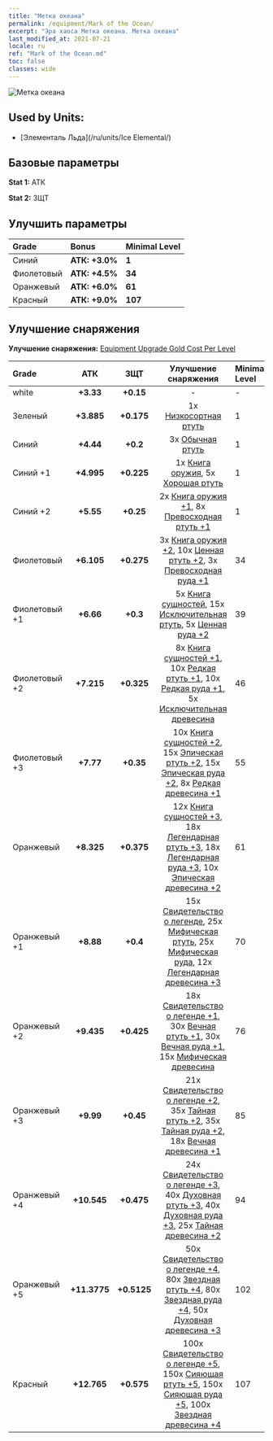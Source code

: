 ```yaml
---
title: "Метка океана"
permalink: /equipment/Mark of the Ocean/
excerpt: "Эра хаоса Метка океана. Метка океана"
last_modified_at: 2021-07-21
locale: ru
ref: "Mark of the Ocean.md"
toc: false
classes: wide
---
```


  ![Метка океана](/images/e/e_9033.png)

## Used by Units:

* [Элементаль Льда](/ru/units/Ice Elemental/) 


## Базовые параметры
 **Stat 1:** АТК

 **Stat 2:** ЗЩТ

## Улучшить параметры

  |     Grade    |   Bonus | Minimal Level | 
  |:-------------|:--------|:--------------| 
  | Синий | **АТК: +3.0%** | **1** | 
  | Фиолетовый | **АТК: +4.5%** | **34** | 
  | Оранжевый | **АТК: +6.0%** | **61** | 
  | Красный | **АТК: +9.0%** | **107** | 


## Улучшение снаряжения
 **Улучшение снаряжения:** [Equipment Upgrade Gold Cost Per Level](/equipment/EquipmentUpgradeCostPerLevel/) 

  |          Grade      | АТК | ЗЩТ | Улучшение снаряжения | Minimal Level |
  |:--------------------|:---------:|:---------:|:----------------:|:--------------|
  | white | **+3.33** | **+0.15** | - | - |
  | Зеленый | **+3.885** | **+0.175** | 1x [Низкосортная ртуть](/ItemsRU/mat_2/) | 1 |
  | Синий | **+4.44** | **+0.2** | 3x [Обычная ртуть](/ItemsRU/mat_8/) | 1 |
  | Синий +1 | **+4.995** | **+0.225** | 1x [Книга оружия](/ItemsRU/mat_18/), 5x [Хорошая ртуть](/ItemsRU/mat_14/) | 1 |
  | Синий +2 | **+5.55** | **+0.25** | 2x [Книга оружия +1](/ItemsRU/mat_25/), 8x [Превосходная ртуть +1](/ItemsRU/mat_21/) | 1 |
  | Фиолетовый | **+6.105** | **+0.275** | 3x [Книга оружия +2](/ItemsRU/mat_32/), 10x [Ценная ртуть +2](/ItemsRU/mat_28/), 3x [Превосходная руда +1](/ItemsRU/mat_19/) | 34 |
  | Фиолетовый +1 | **+6.66** | **+0.3** | 5x [Книга сущностей](/ItemsRU/mat_39/), 15x [Исключительная ртуть](/ItemsRU/mat_35/), 5x [Ценная руда +2](/ItemsRU/mat_26/) | 39 |
  | Фиолетовый +2 | **+7.215** | **+0.325** | 8x [Книга сущностей +1](/ItemsRU/mat_46/), 10x [Редкая ртуть +1](/ItemsRU/mat_42/), 10x [Редкая руда +1](/ItemsRU/mat_40/), 5x [Исключительная древесина](/ItemsRU/mat_34/) | 46 |
  | Фиолетовый +3 | **+7.77** | **+0.35** | 10x [Книга сущностей +2](/ItemsRU/mat_53/), 15x [Эпическая ртуть +2](/ItemsRU/mat_49/), 15x [Эпическая руда +2](/ItemsRU/mat_47/), 8x [Редкая древесина +1](/ItemsRU/mat_41/) | 55 |
  | Оранжевый | **+8.325** | **+0.375** | 12x [Книга сущностей +3](/ItemsRU/mat_60/), 18x [Легендарная ртуть +3](/ItemsRU/mat_56/), 18x [Легендарная руда +3](/ItemsRU/mat_54/), 10x [Эпическая древесина +2](/ItemsRU/mat_48/) | 61 |
  | Оранжевый +1 | **+8.88** | **+0.4** | 15x [Свидетельство о легенде](/ItemsRU/mat_67/), 25x [Мифическая ртуть](/ItemsRU/mat_63/), 25x [Мифическая руда](/ItemsRU/mat_61/), 12x [Легендарная древесина +3](/ItemsRU/mat_55/) | 70 |
  | Оранжевый +2 | **+9.435** | **+0.425** | 18x [Свидетельство о легенде +1](/ItemsRU/mat_74/), 30x [Вечная ртуть +1](/ItemsRU/mat_70/), 30x [Вечная руда +1](/ItemsRU/mat_68/), 15x [Мифическая древесина](/ItemsRU/mat_62/) | 76 |
  | Оранжевый +3 | **+9.99** | **+0.45** | 21x [Свидетельство о легенде +2](/ItemsRU/mat_81/), 35x [Тайная ртуть +2](/ItemsRU/mat_77/), 35x [Тайная руда +2](/ItemsRU/mat_75/), 18x [Вечная древесина +1](/ItemsRU/mat_69/) | 85 |
  | Оранжевый +4 | **+10.545** | **+0.475** | 24x [Свидетельство о легенде +3](/ItemsRU/mat_88/), 40x [Духовная ртуть +3](/ItemsRU/mat_84/), 40x [Духовная руда +3](/ItemsRU/mat_82/), 25x [Тайная древесина +2](/ItemsRU/mat_76/) | 94 |
  | Оранжевый +5 | **+11.3775** | **+0.5125** | 50x [Свидетельство о легенде +4](/ItemsRU/mat_95/), 80x [Звездная ртуть +4](/ItemsRU/mat_91/), 80x [Звездная руда +4](/ItemsRU/mat_89/), 50x [Духовная древесина +3](/ItemsRU/mat_83/) | 102 |
  | Красный | **+12.765** | **+0.575** | 100x [Свидетельство о легенде +5](/ItemsRU/mat_102/), 150x [Сияющая ртуть +5](/ItemsRU/mat_98/), 150x [Сияющая руда +5](/ItemsRU/mat_96/), 100x [Звездная древесина +4](/ItemsRU/mat_90/) | 107 |

